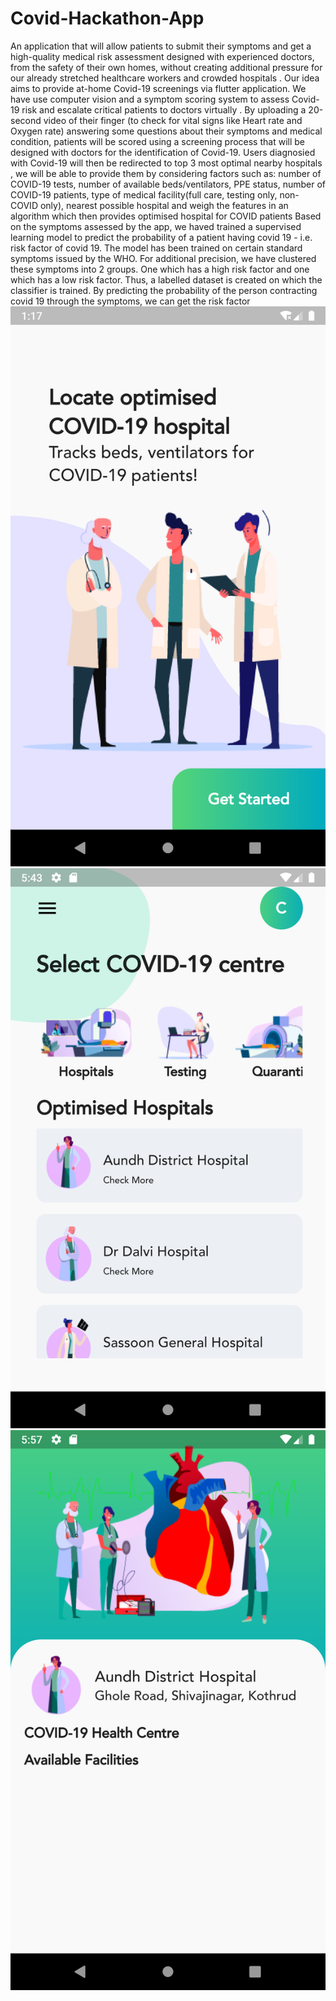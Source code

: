 # Covid-Hackathon-App
An application that will allow patients to submit their symptoms and get a high-quality medical risk assessment designed with experienced doctors, from the safety of their own homes, without creating additional pressure for our already stretched healthcare workers and crowded hospitals .
Our idea aims to provide at-home Covid-19 screenings via flutter application. We have use computer vision and a symptom scoring system to assess Covid-19 risk and escalate critical patients to doctors virtually .
By uploading a 20-second video of their finger (to check for vital signs like Heart rate and Oxygen rate) answering some questions about their symptoms and medical condition, patients will be scored using a screening process that will be designed with doctors for the identification of Covid-19.
Users diagnosied with Covid-19 will then be redirected to top 3 most optimal nearby hospitals , we will be able to provide them by considering factors such as: number of COVID-19 tests, number of available beds/ventilators, PPE status, number of COVID-19 patients, type of medical facility(full care, testing only, non-COVID only), nearest possible hospital and weigh the features in an algorithm which then provides optimised hospital for COVID patients
Based on the symptoms assessed by the app, we haved trained a supervised learning model to predict the probability of a patient having covid 19 - i.e. risk factor of covid 19. The model has been trained on certain standard symptoms issued by the WHO. For additional precision, we have clustered these symptoms into 2 groups. One which has a high risk factor and one which has a low risk factor. Thus, a labelled dataset is created on which the classifier is trained. By predicting the probability of the person contracting covid 19 through the symptoms, we can get the risk factor
![Screen 1](Screenshot_1592725656.png)![Screen 1](Screenshot_1592741634.png)![Screen 1](Screenshot_1592742421.png)
